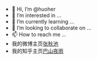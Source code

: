 - 👋 Hi, I’m @huoher
- 👀 I’m interested in ...
- 🌱 I’m currently learning ...
- 💞️ I’m looking to collaborate on ...
- 📫 How to reach me ...
- 我的微博主页[张秋池](https://weibo.com/zhangqiuchi)
- 我的知乎主页[巴山夜雨](https://www.zhihu.com/people/zhang-qiu-chi-97)

<!---
huoher/huoher is a ✨ special ✨ repository because its `README.md` (this file) appears on your GitHub profile.
You can click the Preview link to take a look at your changes.
--->
